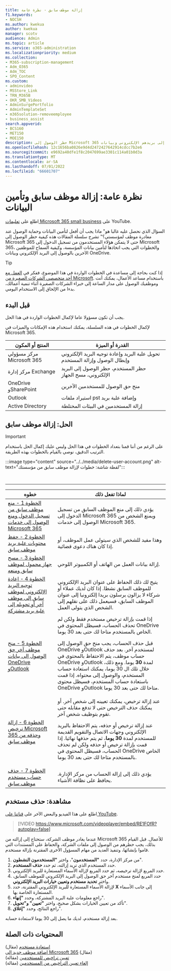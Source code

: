 ```yaml
---
title: إزالة موظف سابق - نظرة عامة
f1.keywords:
- NOCSH
ms.author: kwekua
author: kwekua
manager: scotv
audience: Admin
ms.topic: article
ms.service: o365-administration
ms.localizationpriority: medium
ms.collection:
- M365-subscription-management
- Adm_O365
- Adm_TOC
- SPO_Content
ms.custom:
- adminvideo
- MSStore_Link
- TRN_M365B
- OKR_SMB_Videos
- AdminSurgePortfolio
- AdminTemplateSet
- m365solution-removeemployee
- business_assist
search.appverid:
- BCS160
- MET150
- MOE150
description: حظر الوصول إلى Microsoft 365 حتى لا يتمكن موظف سابق من تسجيل الدخول وتأمين بيانات المؤسسة والسماح للموظفين الآخرين بالوصول إلى بريدهم الإلكتروني وبيانات OneDrive.
ms.openlocfilehash: 12c1656ba0826e9d4d2472427642914cdcc7b2e6
ms.sourcegitcommit: e9692a40dfe1f8c2047699ae3301c114a01b0d3a
ms.translationtype: MT
ms.contentlocale: ar-SA
ms.lasthandoff: 07/01/2022
ms.locfileid: "66601707"
---
```

# <a name="overview-remove-a-former-employee-and-secure-data"></a>نظرة عامة: إزالة موظف سابق وتأمين البيانات

اطلع على [تعليمات Microsoft 365 small business](https://go.microsoft.com/fwlink/?linkid=2197659) على YouTube.

السؤال الذي نحصل عليه غالبا هو" ماذا يجب أن أفعل لتأمين البيانات وحماية الوصول عند مغادرة موظف لمؤسستي؟" تشرح سلسلة المقالات هذه كيفية حظر الوصول إلى Microsoft 365 حتى لا يتمكن هؤلاء المستخدمون من تسجيل الدخول إلى Microsoft 365، والخطوات التي يجب اتخاذها لتأمين بيانات المؤسسة، وكيفية السماح للموظفين الآخرين بالوصول إلى البريد الإلكتروني وبيانات OneDrive.

> [!TIP]
> إذا كنت بحاجة إلى مساعدة في الخطوات الواردة في هذا الموضوع، ففكر في [العمل مع أحد متخصصي الشركات الصغيرة من Microsoft](https://go.microsoft.com/fwlink/?linkid=2186871). باستخدام مساعد الأعمال، يمكنك أنت وموظفيك الوصول على مدار الساعة إلى خبراء الشركات الصغيرة أثناء تنمية أعمالك، بدءا من الإلحاق إلى الاستخدام اليومي.

## <a name="before-you-begin"></a>قبل البدء

يجب أن تكون مسؤولا عاما لإكمال الخطوات الواردة في هذا الحل.

لإكمال الخطوات في هذه السلسلة، يمكنك استخدام هذه الإمكانات والميزات في Microsoft 365.

|المنتج أو المكون|القدرة أو الميزة|
|---|---|
|مركز مسؤولي Microsoft 365|تحويل علبة البريد وإعادة توجيه البريد الإلكتروني وإبطال الوصول وإزالة المستخدم |
|مركز إدارة Exchange|حظر المستخدم، حظر الوصول إلى البريد الإلكتروني، مسح الجهاز |
|OneDrive وSharePoint |منح حق الوصول للمستخدمين الآخرين |
|Outlook|استيراد ملفات pst وإضافة علبة بريد |
|Active Directory|إزالة المستخدمين في البيئات المختلطة |


## <a name="solution-remove-a-former-employee"></a>الحل: إزالة موظف سابق

> [!IMPORTANT]
> على الرغم من أننا قمنا بتعداد الخطوات في هذا الحل وليس عليك إكمال الحل باستخدام الترتيب الدقيق، نوصي بالقيام بالخطوات بهذه الطريقة.

:::image type="content" source="../../media/delete-user-account.png" alt-text="لقطة شاشة: خطوات لإزالة موظف سابق من مؤسستك":::

<br>

****

|خطوه|لماذا تفعل ذلك|
|---|---|
|[الخطوة 1 - منع موظف سابق من تسجيل الدخول ومنع الوصول إلى خدمات Microsoft 365](remove-former-employee-step-1.md)|يؤدي ذلك إلى منع الموظف السابق من تسجيل الدخول إلى Microsoft 365 ويمنع الشخص من الوصول إلى خدمات Microsoft 365.|
|[الخطوة 2 - حفظ محتويات علبة بريد موظف سابق](remove-former-employee-step-2.md)|وهذا مفيد للشخص الذي سيتولى عمل الموظف، أو إذا كان هناك دعوى قضائية.|
|[الخطوة 3 - مسح جهاز محمول لموظف سابق ومنعه](remove-former-employee-step-3.md)|إزالة بيانات العمل من الهاتف أو الكمبيوتر اللوحي.|
|[الخطوة 4 - إعادة توجيه البريد الإلكتروني لموظف سابق إلى موظف آخر أو تحويله إلى علبة بريد مشتركة](remove-former-employee-step-4.md)|يتيح لك ذلك الحفاظ على عنوان البريد الإلكتروني للموظف السابق نشطا. إذا كان لديك عملاء أو شركاء لا يزالون يرسلون بريدا إلكترونيا إلى عنوان الموظف السابق، فسيعمل ذلك على نقلهم إلى الشخص الذي يتولى العمل.|
|[الخطوة 5 - منح موظف آخر حق الوصول إلى بيانات OneDrive وOutlook](remove-former-employee-step-5.md)|إذا قمت بإزالة ترخيص مستخدم فقط ولكن لم تحذف الحساب، فسيظل المحتوى في OneDrive الخاص بالمستخدم متاحا لك حتى بعد 30 يوما. <p> قبل حذف الحساب، يجب منح حق الوصول إلى OneDrive وOutlook لمستخدم آخر. بعد حذف حساب موظف، يتم الاحتفاظ بالمحتوى في OneDrive وOutlook لمدة **30** يوما. ومع ذلك، خلال تلك ال 30 يوما، يمكنك استعادة حساب المستخدم، والوصول إلى محتواه. إذا قمت باستعادة حساب المستخدم، فسيظل محتوى OneDrive وOutlook متاحا لك حتى بعد 30 يوما.| 
|[الخطوة 6 - إزالة ترخيص Microsoft 365 وحذفه من موظف سابق](remove-former-employee-step-6.md)|عند إزالة ترخيص، يمكنك تعيينه إلى شخص آخر. أو يمكنك حذف الترخيص حتى لا تدفع مقابله حتى تقوم بتوظيف شخص آخر. <p> عند إزالة ترخيص أو حذفه، يتم الاحتفاظ بالبريد الإلكتروني وجهات الاتصال والتقويم القديمة للمستخدم لمدة **30 يوما**، ثم يتم حذفها نهائيا. إذا قمت بإزالة ترخيص أو حذفه ولكن لم تحذف الحساب، فسيظل المحتوى في OneDrive الخاص بالمستخدم متاحا لك حتى بعد 30 يوما.|
|[الخطوة 7 - حذف حساب مستخدم موظف سابق](remove-former-employee-step-7.md)|يؤدي ذلك إلى إزالة الحساب من مركز الإدارة. يحافظ على نظافة الأشياء.|

## <a name="watch-delete-a-user"></a>مشاهدة: حذف مستخدم

اطلع على هذا الفيديو والبعض الآخر على [قناتنا على YouTube](https://go.microsoft.com/fwlink/?linkid=2198203).

> [!VIDEO https://www.microsoft.com/videoplayer/embed/RE1FOfR?autoplay=false]

عندما يغادر موظف الشركة، ستحتاج إلى إزالته من Microsoft 365 للأعمال. قبل القيام بذلك، يجب حظرهم من الوصول إلى ملفات الشركة، والحفاظ على المستندات التي قاموا بإنشائها، وتنفيذ العديد من مهام المسؤول الأخرى المقترنة بإزالة مستخدم.

1. من مركز الإدارة، حدد **"المستخدمون**"، واختر **"المستخدمون النشطون**".
1. حدد المستخدم الذي تريد إزالته، ثم حدد **حذف المستخدم**.
1. حدد المربع لإزالة ترخيصه، ثم حدد المربع لإزالة الأسماء المستعارة للبريد الإلكتروني.
1. حدد المربع لمنح مستخدم آخر حق الوصول إلى البريد الإلكتروني للموظف السابق، واختر **تحديد مستخدم وتعيين خيارات البريد الإلكتروني**.
1. لإزالة الأسماء المستعارة للبريد الإلكتروني المقترنة، حدد **X** إلى جانب الأسماء المستعارة الخاصة بها.
1. راجع معلومات علبة البريد المشتركة، وحدد **"إنهاء**".
1. تأكد من تعيين الخيارات بشكل صحيح، واختر **"تعيين" و"تحويل**".
1. راجع النتائج، وحدد **"إغلاق**".

بعد إزالة مستخدم، لديك ما يصل إلى 30 يوما لاستعادة حسابه.
## <a name="related-content"></a>المحتويات ذات الصلة

[استعادة مستخدم](restore-user.md) (مقال)\
[إضافة موظف جديد إلى Microsoft 365](add-new-employee.md) (مقال)\
[تعيين تراخيص للمستخدمين](../manage/assign-licenses-to-users.md) (مقالة)\
[إلغاء تعيين التراخيص من المستخدمين](../manage/remove-licenses-from-users.md) (مقالة)
